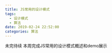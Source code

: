 ```yaml
---
title: JS常用的设计模式
tags:
  - 设计模式
  - 算法
date: 2019-02-24 22:52:00
categories: 算法
---
```


未完待续 本周完成JS常用的设计模式概述和demo展示

<!-- more -->
